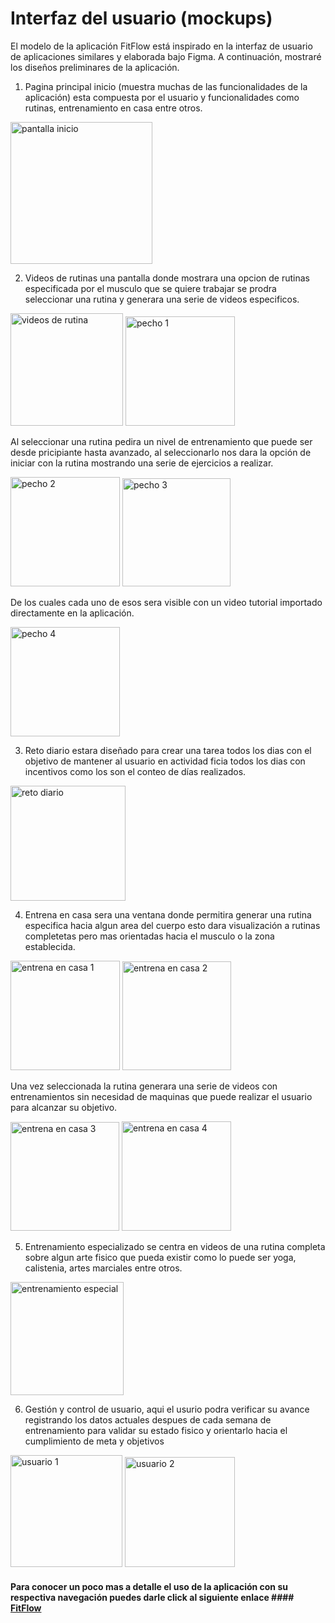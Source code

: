 # Interfaz del usuario (mockups)

El modelo de la aplicación FitFlow está inspirado en la interfaz de usuario de aplicaciones similares y elaborada bajo Figma. A continuación, mostraré los diseños preliminares de la aplicación.

1. Pagina principal inicio (muestra muchas de las funcionalidades de la aplicación) esta compuesta por el usuario y funcionalidades como rutinas, entrenamiento en casa entre otros.

<img width="227" alt="pantalla inicio" src="https://github.com/cveloza08/Android_proyecto/assets/42224057/cd9c57c3-5127-4d2d-bf21-1a14750cd080">

2. Videos de rutinas una pantalla donde mostrara una opcion de rutinas especificada por el musculo que se quiere trabajar se prodra seleccionar una rutina y generara una serie de videos especificos.
   
<img width="180" alt="videos de rutina" src="https://github.com/cveloza08/Android_proyecto/assets/42224057/17514e39-c71a-4ae8-8dfa-580a53496a74">
<img width="175" alt="pecho 1" src="https://github.com/cveloza08/Android_proyecto/assets/42224057/a236a294-4ef5-44ce-86bd-f48d730f220a">

Al seleccionar una rutina pedira un nivel de entrenamiento que puede ser desde pricipiante hasta avanzado, al seleccionarlo nos dara la opción de iniciar con la rutina mostrando una serie de ejercicios a realizar. 

<img width="175" alt="pecho 2" src="https://github.com/cveloza08/Android_proyecto/assets/42224057/e06da12c-6ce9-47df-aca5-bf141fb82bcb">
<img width="173" alt="pecho 3" src="https://github.com/cveloza08/Android_proyecto/assets/42224057/a1b7aa7a-7a59-42bd-848a-b3b1b2e3960b">

De los cuales cada uno de esos sera visible con un video tutorial importado directamente en la aplicación.

<img width="175" alt="pecho 4" src="https://github.com/cveloza08/Android_proyecto/assets/42224057/f4c89009-d26c-4f54-9207-82b15a30f8ae">

3. Reto diario estara diseñado para crear una tarea todos los dias con el objetivo de mantener al usuario en actividad ficia todos los dias con incentivos como los son el conteo de días realizados.

<img width="184" alt="reto diario" src="https://github.com/cveloza08/Android_proyecto/assets/42224057/0b79fd98-9664-4e81-bdfb-0102d5ffcaba">

4. Entrena en casa sera una ventana donde permitira generar una rutina especifica hacia algun area del cuerpo esto dara visualización a rutinas completetas pero mas orientadas hacia el musculo o la zona establecida.

<img width="175" alt="entrena en casa 1" src="https://github.com/cveloza08/Android_proyecto/assets/42224057/c1e763ef-d7b0-4928-80c2-d65bb50fd725">
<img width="174" alt="entrena en casa 2" src="https://github.com/cveloza08/Android_proyecto/assets/42224057/59aa3bfa-c897-468f-ba8a-e3867f65f629">

Una vez seleccionada la rutina generara una serie de videos con entrenamientos sin necesidad de maquinas que puede realizar el usuario para alcanzar su objetivo.

<img width="174" alt="entrena en casa 3" src="https://github.com/cveloza08/Android_proyecto/assets/42224057/da0f305d-cb53-4624-82e8-82a24c4f982a">
<img width="175" alt="entrena en casa 4" src="https://github.com/cveloza08/Android_proyecto/assets/42224057/eb652ec5-0fcc-4d77-b637-3c38855fe910">

5. Entrenamiento especializado se centra en videos de una rutina completa sobre algun arte fisico que pueda existir como lo puede ser yoga, calistenia, artes marciales entre otros.

<img width="181" alt="entrenamiento especial" src="https://github.com/cveloza08/Android_proyecto/assets/42224057/425f07e0-b7b2-41b3-b16c-c886ba1b3693">

6. Gestión y control de usuario, aqui el usurio podra verificar su avance registrando los datos actuales despues de cada semana de entrenamiento para validar su estado fisico y orientarlo hacia el cumplimiento de meta y objetivos


<img width="179" alt="usuario 1" src="https://github.com/cveloza08/Android_proyecto/assets/42224057/d07a5bd5-01a0-4a89-b5a8-747f64deb240">
<img width="176" alt="usuario 2" src="https://github.com/cveloza08/Android_proyecto/assets/42224057/8c1d9a43-bbb4-4330-ab26-472e196e9e22">

#### Para conocer un poco mas a detalle el uso de la aplicación con su respectiva navegación puedes darle click al siguiente enlace #### [FitFlow](https://www.figma.com/proto/oxsrKGyQq03BixVzelgOJI/FitFlow?type=design&node-id=2-4&t=Y39TpcR7pkLOlJWF-0&scaling=scale-down&page-id=0%3A1&starting-point-node-id=2%3A4)

